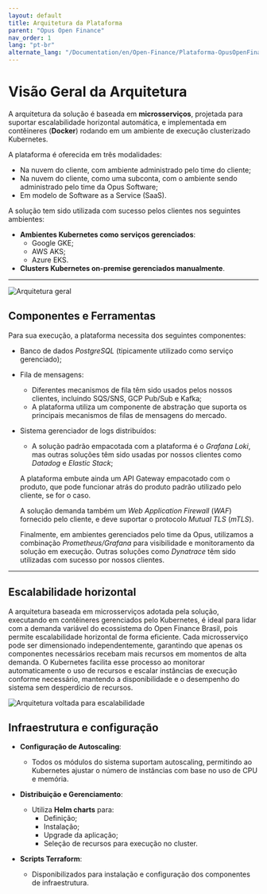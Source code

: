 ```yaml
---
layout: default
title: Arquitetura da Plataforma
parent: "Opus Open Finance"
nav_order: 1
lang: "pt-br"
alternate_lang: "/Documentation/en/Open-Finance/Plataforma-OpusOpenFinance/Arquitetura/OOF-Arquitetura/"
---
```

# Visão Geral da Arquitetura

A arquitetura da solução é baseada em **microsserviços**, projetada para suportar escalabilidade horizontal automática, e implementada em contêineres (**Docker**) rodando em um ambiente de execução clusterizado Kubernetes.

A plataforma é oferecida em três modalidades:

- Na nuvem do cliente, com ambiente administrado pelo time do cliente;
- Na nuvem do cliente, como uma subconta, com o ambiente sendo administrado pelo time da Opus Software;
- Em modelo de Software as a Service (SaaS).

A solução tem sido utilizada com sucesso pelos clientes nos seguintes ambientes:

- **Ambientes Kubernetes como serviços gerenciados**:
  - Google GKE;
  - AWS AKS;
  - Azure EKS.
- **Clusters Kubernetes on-premise gerenciados manualmente**.

---

![Arquitetura geral](./images/visão_geral.png)

## Componentes e Ferramentas

Para sua execução, a plataforma necessita dos seguintes componentes:

- Banco de dados *PostgreSQL* (tipicamente utilizado como serviço gerenciado);
- Fila de mensagens:
  - Diferentes mecanismos de fila têm sido usados pelos nossos clientes, incluindo SQS/SNS, GCP Pub/Sub e Kafka;
  - A plataforma utiliza um componente de abstração que suporta os principais mecanismos de filas de mensagens do mercado.
- Sistema gerenciador de logs distribuídos:
  - A solução padrão empacotada com a plataforma é o *Grafana Loki*, mas outras soluções têm sido usadas por nossos clientes como *Datadog* e *Elastic Stack*;

  A plataforma embute ainda um API Gateway empacotado com o produto, que pode funcionar atrás do produto padrão utilizado pelo cliente, se for o caso.

  A solução demanda também um *Web Application Firewall* (*WAF*) fornecido pelo cliente, e deve suportar o protocolo *Mutual TLS* (*mTLS*).

  Finalmente, em ambientes gerenciados pelo time da Opus, utilizamos a combinação *Prometheus/Grafana* para visibilidade e monitoramento da solução em execução. Outras soluções como *Dynatrace* têm sido utilizadas com sucesso por nossos clientes.

---

## Escalabilidade horizontal

A arquitetura baseada em microsserviços adotada pela solução, executando em contêineres gerenciados pelo Kubernetes, é ideal para lidar com a demanda variável do ecossistema do Open Finance Brasil, pois permite escalabilidade horizontal de forma eficiente. Cada microsserviço pode ser dimensionado independentemente, garantindo que apenas os componentes necessários recebam mais recursos em momentos de alta demanda. O Kubernetes facilita esse processo ao monitorar automaticamente o uso de recursos e escalar instâncias de execução conforme necessário, mantendo a disponibilidade e o desempenho do sistema sem desperdício de recursos.

![Arquitetura voltada para escalabilidade](./images/arquitetura_pods.png)

## Infraestrutura e configuração

- **Configuração de Autoscaling**:
  - Todos os módulos do sistema suportam autoscaling, permitindo ao Kubernetes ajustar o número de instâncias com base no uso de CPU e memória.

- **Distribuição e Gerenciamento**:
  - Utiliza **Helm charts** para:
    - Definição;
    - Instalação;
    - Upgrade da aplicação;
    - Seleção de recursos para execução no cluster.

- **Scripts Terraform**:
  - Disponibilizados para instalação e configuração dos componentes de infraestrutura.
